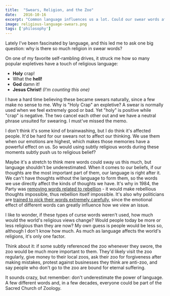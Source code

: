 ```yaml
---
title:  "Swears, Religion, and the Zoo"
date:   2016-10-16
excerpt: "Common language influences us a lot. Could our swear words affect our beliefs?"
image: religious-language-swears.png
tags: ['philosophy']
---
```


Lately I've been fascinated by language, and this led me to ask one big question: why is there so much religion in swear words?

On one of my favorite self-rambling drives, it struck me how so many popular expletives have a touch of religious language:

* __Holy__ crap!
* What the __hell!__
* __God__ damn it!
* __Jesus Christ!__ _(I'm counting this one)_

I have a hard time believing these became swears naturally, since a few make no sense to me. Why is "Holy Crap" an expletive? A swear is normally used when we feel extremely good or bad. Yet "holy" is positive while "crap" is negative. The two cancel each other out and we have a neutral phrase unsuited for swearing. I must've missed the memo.

I don't think it's some kind of brainwashing, but I do think it's affected people. It'd be hard for our swears not to affect our thinking. We use them when our emotions are highest, which makes those memories have a powerful effect on us. So would using subtly religious words during these moments subtly push us to religious belief?

Maybe it's a stretch to think mere words could sway us this much, but language shouldn't be underestimated. When it comes to our beliefs, if our thoughts are the most important part of them, our language is right after it. We can't have thoughts without the language to form them, so the words we use directly affect the kinds of thoughts we have. It's why in 1984, the Party was [removing words related to rebellion](https://en.wikipedia.org/wiki/Newspeak) - it would make rebellious thoughts impossible, thus rebellion itself impossible. It's also why politicians are [trained to pick their words extremely carefully](http://www.seattletimes.com/opinion/politicians-need-to-choose-their-words-carefully/), since the emotional effect of different words can greatly influence how we view an issue.

I like to wonder, if these types of curse words weren't used, how much would the world's religious views change? Would people today be more or less religious than they are now? My own guess is people would be less so, although I don't know how much. As much as language affects the world's religions, it's only one factor.

Think about it: if some subtly referenced the zoo whenever they swore, the zoo would be much more important to them. They'd likely visit the zoo regularly, give money to their local zoos, ask their zoo for forgiveness after making mistakes, protest against businesses they think are anti-zoo, and say people who don't go to the zoo are bound for eternal suffering.

It sounds crazy, but remember: don't underestimate the power of language. A few different words and, in a few decades, everyone could be part of the Sacred Church of Zoology.
